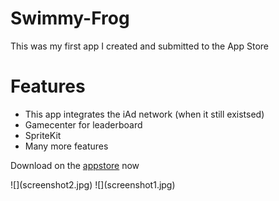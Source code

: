 # Swimmy-Frog
This was my first app I created and submitted to the App Store

# Features
* This app integrates the iAd network (when it still existsed)
* Gamecenter for leaderboard
* SpriteKit
* Many more features

Download on the [appstore](https://itunes.apple.com/us/app/swimmy-froggy/id959782804?ls=1&mt=8) now

<table>
  <tr>
    ![](screenshot2.jpg)
  </tr>
  <tr>
    ![](screenshot1.jpg)
  </tr>
</table>


